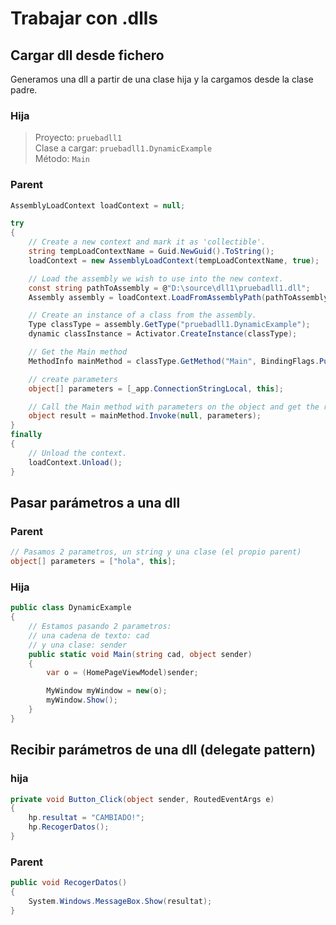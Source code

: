 # Trabajar con .dlls

## Cargar dll desde fichero

Generamos una dll a partir de una clase hija y la cargamos desde la clase padre.

### Hija

>Proyecto: `pruebadll1` <br>
>Clase a cargar: `pruebadll1.DynamicExample` <br>
>Método: `Main`

### Parent

```cs
AssemblyLoadContext loadContext = null;

try
{
    // Create a new context and mark it as 'collectible'.
    string tempLoadContextName = Guid.NewGuid().ToString();
    loadContext = new AssemblyLoadContext(tempLoadContextName, true);

    // Load the assembly we wish to use into the new context.
    const string pathToAssembly = @"D:\source\dll1\pruebadll1.dll";
    Assembly assembly = loadContext.LoadFromAssemblyPath(pathToAssembly);

    // Create an instance of a class from the assembly.
    Type classType = assembly.GetType("pruebadll1.DynamicExample");
    dynamic classInstance = Activator.CreateInstance(classType);

    // Get the Main method
    MethodInfo mainMethod = classType.GetMethod("Main", BindingFlags.Public | BindingFlags.Static);

    // create parameters
    object[] parameters = [_app.ConnectionStringLocal, this];

    // Call the Main method with parameters on the object and get the result. 
    object result = mainMethod.Invoke(null, parameters);
}
finally
{
    // Unload the context.
    loadContext.Unload();
}
```

## Pasar parámetros a una dll

### Parent

```cs
// Pasamos 2 parametros, un string y una clase (el propio parent)
object[] parameters = ["hola", this];
```

### Hija

```cs
public class DynamicExample
{
    // Estamos pasando 2 parametros: 
    // una cadena de texto: cad
    // y una clase: sender
    public static void Main(string cad, object sender)
    {
        var o = (HomePageViewModel)sender;

        MyWindow myWindow = new(o);
        myWindow.Show();
    }
}
```

## Recibir parámetros de una dll (delegate pattern)

### hija

```cs
private void Button_Click(object sender, RoutedEventArgs e)
{
    hp.resultat = "CAMBIADO!";
    hp.RecogerDatos();
}
```

### Parent

```cs
public void RecogerDatos()
{
    System.Windows.MessageBox.Show(resultat);
}
```
